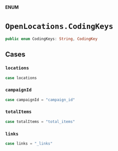 **ENUM**

# `OpenLocations.CodingKeys`

```swift
public enum CodingKeys: String, CodingKey
```

## Cases
### `locations`

```swift
case locations
```

### `campaignId`

```swift
case campaignId = "campaign_id"
```

### `totalItems`

```swift
case totalItems = "total_items"
```

### `links`

```swift
case links = "_links"
```

